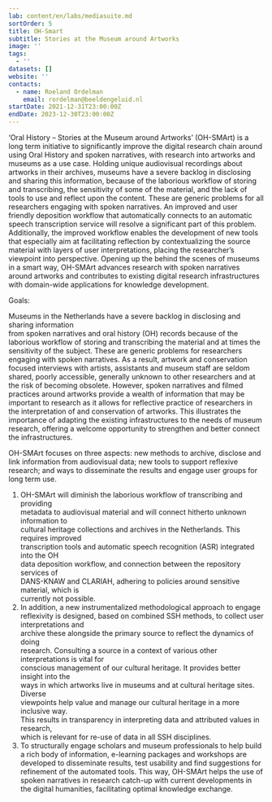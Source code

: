 ```yaml
---
lab: content/en/labs/mediasuite.md
sortOrder: 5
title: OH-Smart
subtitle: Stories at the Museum around Artworks
image: ''
tags:
  - ''
datasets: []
website: ''
contacts:
  - name: Roeland Ordelman
    email: rordelman@beeldengeluid.nl
startDate: 2021-12-31T23:00:00Z
endDate: 2023-12-30T23:00:00Z
---
```


‘Oral History – Stories at the Museum around Artworks’ (OH-SMArt) is a long term initiative to significantly improve the digital research chain around using Oral History and spoken narratives, with research into artworks and museums as a use case. Holding unique audiovisual recordings about artworks in their archives, museums have a severe backlog in disclosing and sharing this information, because of the laborious workflow of storing and transcribing, the sensitivity of some of the material, and the lack of tools to use and reflect upon the content. These are generic problems for all researchers engaging with spoken narratives. An improved and user friendly deposition workflow that automatically connects to an automatic speech transcription service will resolve a significant part of this problem. Additionally, the improved workflow enables the development of new tools that especially aim at facilitating reflection by contextualizing the source material with layers of user interpretations, placing the researcher’s viewpoint into perspective. Opening up the behind the scenes of museums in a smart way, OH-SMArt advances research with spoken narratives around artworks and contributes to existing digital research infrastructures with domain-wide applications for knowledge development.

Goals:

Museums in the Netherlands have a severe backlog in disclosing and sharing information  
from spoken narratives and oral history (OH) records because of the laborious workflow of storing and transcribing the material and at times the sensitivity of the subject. These are generic problems for researchers engaging with spoken narratives. As a result, artwork and conservation focused interviews with artists, assistants and museum staff are seldom shared, poorly accessible, generally unknown to other researchers and at the risk of becoming obsolete. However, spoken narratives and filmed practices around artworks provide a wealth of information that may be important to research as it allows for reflective practice of researchers in the interpretation of and conservation of artworks. This illustrates the importance of adapting the existing infrastructures to the needs of museum research, offering a welcome opportunity to strengthen and better connect the infrastructures.

OH-SMArt focuses on three aspects: new methods to archive, disclose and link information from audiovisual data; new tools to support reflexive research; and ways to disseminate the results and engage user groups for long term use.

1. OH-SMArt will diminish the laborious workflow of transcribing and providing  
   metadata to audiovisual material and will connect hitherto unknown information to  
   cultural heritage collections and archives in the Netherlands. This requires improved  
   transcription tools and automatic speech recognition (ASR) integrated into the OH  
   data deposition workflow, and connection between the repository services of  
   DANS-KNAW and CLARIAH, adhering to policies around sensitive material, which is  
   currently not possible.
2. In addition, a new instrumentalized methodological approach to engage reflexivity is designed, based on combined SSH methods, to collect user interpretations and  
   archive these alongside the primary source to reflect the dynamics of doing  
   research. Consulting a source in a context of various other interpretations is vital for  
   conscious management of our cultural heritage. It provides better insight into the  
   ways in which artworks live in museums and at cultural heritage sites. Diverse  
   viewpoints help value and manage our cultural heritage in a more inclusive way.  
   This results in transparency in interpreting data and attributed values in research,  
   which is relevant for re-use of data in all SSH disciplines.
3. To structurally engage scholars and museum professionals to help build a rich body of information, e-learning packages and workshops are developed to disseminate results, test usability and find suggestions for refinement of the automated tools. This way, OH-SMArt helps the use of spoken narratives in research catch-up with current developments in the digital humanities, facilitating optimal knowledge exchange.
